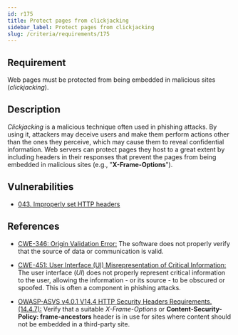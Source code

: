 ```yaml
---
id: r175
title: Protect pages from clickjacking
sidebar_label: Protect pages from clickjacking
slug: /criteria/requirements/175
---
```


## Requirement

Web pages must be protected
from being embedded in malicious sites (*clickjacking*).

## Description

*Clickjacking* is a malicious technique
often used in phishing attacks.
By using it,
attackers may deceive users and make them perform actions
other than the ones they perceive,
which may cause them to reveal confidential information.
Web servers
can protect pages they host to a great extent
by including headers in their responses
that prevent the pages
from being embedded in malicious sites (e.g., "**X-Frame-Options**").

## Vulnerabilities

- [043. Improperly set HTTP headers](/criteria/vulnerabilities/043)

## References

- [CWE-346: Origin Validation Error:](https://cwe.mitre.org/data/definitions/346.html)
The software does not properly verify
that the source of data
or communication is valid.

- [CWE-451: User Interface (UI) Misrepresentation of Critical Information:](https://cwe.mitre.org/data/definitions/451.html)
The user interface (*UI*) does not properly represent
critical information to the user,
allowing the information - or its source -
to be obscured or spoofed.
This is often a component in phishing attacks.

- [OWASP-ASVS v4.0.1 V14.4 HTTP Security Headers Requirements.(14.4.7):](https://owasp.org/www-pdf-archive/OWASP_Application_Security_Verification_Standard_4.0-en.pdf)
Verify that a suitable *X-Frame-Options*
or **Content-Security-Policy: frame-ancestors** header
is in use for sites
where content should not be embedded
in a third-party site.

